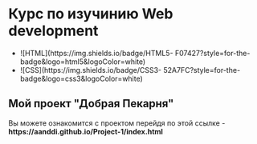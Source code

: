 <h1>Курс по изучинию Web development</h1>
<ul>
	<li>
	![HTML](https://img.shields.io/badge/HTML5- F07427?style=for-the-badge&logo=html5&logoColor=white)
	</li>
	<li>
	![CSS](https://img.shields.io/badge/CSS3- 52A7FC?style=for-the-badge&logo=css3&logoColor=white)
	</li>
</ul>

<h2>Мой проект "Добрая Пекарня"</h2> 
Вы можете ознакомится с проектом перейдя по этой ссылке - <strong>https://aanddi.github.io/Project-1/index.html</strong>
